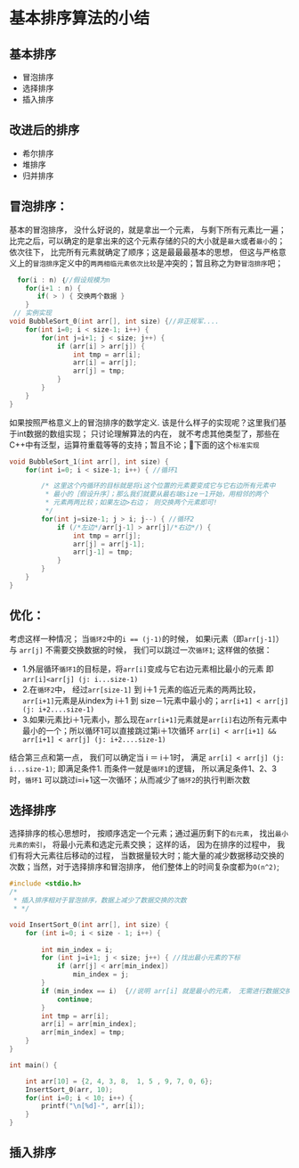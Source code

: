 # 基本排序算法的小结

## 基本排序

* 冒泡排序
* 选择排序
* 插入排序

## 改进后的排序

* 希尔排序
* 堆排序
* 归并排序

## 冒泡排序：

基本的冒泡排序， 没什么好说的，就是拿出一个元素， 与剩下所有元素比一遍； 比完之后，可以确定的是拿出来的这个元素存储的只的大小就是`最大`或者`最小`的；
依次往下， 比完所有元素就确定了顺序；这是最最最基本的思想， 但这与严格意义上的`冒泡排序`定义中的`两两相临元素依次比较`是冲突的；暂且称之为`野冒泡排序`吧；

```c
  for(i : n) ｛//假设规模为n
    for(i+1 : n) {
       if( > ) { 交换两个数据 }
    } 
 // 实例实现
void BubbleSort_0(int arr[], int size) {//非正规军....
    for(int i=0; i < size-1; i++) {
        for(int j=i+1; j < size; j++) {
            if (arr[i] > arr[j]) {
                int tmp = arr[i];
                arr[i] = arr[j];
                arr[j] = tmp;
            }
        }
    }
}
```

如果按照严格意义上的冒泡排序的数学定义. 该是什么样子的实现呢？这里我们基于int数据的数组实现； 只讨论理解算法的内在， 就不考虑其他类型了，那些在C++中有泛型，运算符重载等等的支持；暂且不论；👀下面的这个`标准实现`

```c
void BubbleSort_1(int arr[], int size) {
    for(int i=0; i < size-1; i++) { //循环1

        /* 这里这个内循环的目标就是将i这个位置的元素要变成它与它右边所有元素中
         * 最小的［假设升序］；那么我们就要从最右端size－1开始，用相邻的两个
         * 元素两两比较；如果左边>右边； 则交换两个元素即可!
         */
        for(int j=size-1; j > i; j--) { //循环2
            if (/*左边*/arr[j-1] > arr[j]/*右边*/) {
                int tmp = arr[j];
                arr[j] = arr[j-1];
                arr[j-1] = tmp;
            }
        }
    }
}
```

## 优化：

考虑这样一种情况； 当`循环2`中的`i == (j-1)`的时候， 如果i元素（即`arr[j-1]`）与 `arr[j]` 不需要交换数据的时候， 我们可以跳过一次`循环1`; 这样做的依据：

* 1.外层循环`循环1`的目标是，将`arr[i]`变成与它右边元素相比最小的元素 即`arr[i]<arr[j] (j: i...size-1)`
* 2.在`循环2`中， 经过`arr[size-1]` 到 i＋1 元素的临近元素的两两比较，`arr[i+1]`元素是从index为 i＋1 到 size－1元素中最小的；`arr[i+1] < arr[j] (j: i+2....size-1)`
* 3.如果i元素比i＋1元素小，那么现在`arr[i+1]`元素就是`arr[i]`右边所有元素中最小的一个；所以循环1可以直接跳过第i＋1次循环 `arr[i] < arr[i+1] && arr[i+1] < arr[j] (j: i+2....size-1)`

结合第三点和第一点， 我们可以确定当 i ＝ i＋1时， 满足 `arr[i] < arr[j] (j: i...size-1)`; 即满足条件1. 而条件一就是`循环1`的逻辑， 所以满足条件1、2、3时，`循环1` 可以跳过i=i+1这一次循环；从而减少了`循环2`的执行判断次数



选择排序
---

选择排序的核心思想时， 按顺序选定一个元素；通过遍历剩下的`右元素`， 找出`最小元素的索引`， 将最小元素和选定元素交换； 这样的话， 因为在排序的过程中， 我们有将大元素往后移动的过程， 当数据量较大时；能大量的减少数据移动交换的次数；当然，对于选择排序和冒泡排序， 他们整体上的时间复杂度都为`O(n^2)`;

```c
#include <stdio.h>
/*
 * 插入排序相对于冒泡排序，数据上减少了数据交换的次数
 * */

void InsertSort_0(int arr[], int size) {
    for (int i=0; i < size - 1; i++) {
        
        int min_index = i;
        for (int j=i+1; j < size; j++) { //找出最小元素的下标
            if (arr[j] < arr[min_index])
                min_index = j;
        }
        if (min_index == i)  {//说明 arr[i] 就是最小的元素， 无需进行数据交换
            continue;
        }
        int tmp = arr[i];
        arr[i] = arr[min_index];
        arr[min_index] = tmp;
    }
}

int main() {

    int arr[10] = {2, 4, 3, 8,  1, 5 , 9, 7, 0, 6};
    InsertSort_0(arr, 10);
    for(int i=0; i < 10; i++) {
        printf("\n[%d]-", arr[i]);
    }
}

```

插入排序
---






















